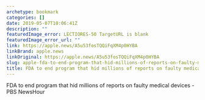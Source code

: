 ```yaml
---
archetype: bookmark
categories: []
date: 2019-05-07T10:06:41Z
description: ""
featuredImage_error: LECTIORES-50 TargetURL is blank
featuredImage_error_url: ""
link: https://apple.news/A5u53fosTQQiFqXM4p0HYBA
linkBrand: apple.news
linkOriginal: https://apple.news/A5u53fosTQQiFqXM4p0HYBA
slug: apple-fda-to-end-program-that-hid-millions-of-reports-on-faulty-medical-devices
title: FDA to end program that hid millions of reports on faulty medical devices
---
```

FDA to end program that hid millions of reports on faulty medical devices - PBS NewsHour